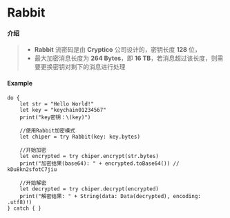 # Rabbit

#### 介绍

> - **Rabbit** 流密码是由 **Cryptico** 公司设计的，密钥长度 **128** 位，
> - 最大加密消息长度为 **264 Bytes**，即 **16 TB**，若消息超过该长度，则需要更换密钥对剩下的消息进行处理



#### Example

```
do {
    let str = "Hello World!"
    let key = "keychain01234567"
    print("key密钥：\(key)")

    //使用Rabbit加密模式
    let chiper = try Rabbit(key: key.bytes)

    //开始加密
    let encrypted = try chiper.encrypt(str.bytes)
    print("加密结果(base64): " + encrypted.toBase64()) // kDu8kn2sfotC7jiu

    //开始解密
    let decrypted = try chiper.decrypt(encrypted)
    print("解密结果: " + String(data: Data(decrypted), encoding: .utf8)!)
} catch { }
```


